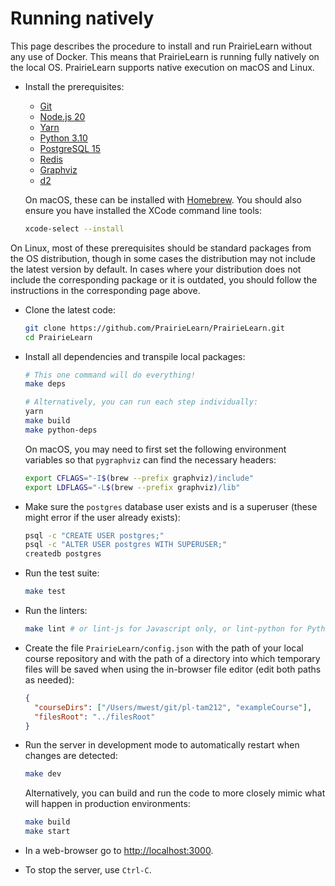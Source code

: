 # Running natively

This page describes the procedure to install and run PrairieLearn without any use of Docker. This means that PrairieLearn is running fully natively on the local OS. PrairieLearn supports native execution on macOS and Linux.

- Install the prerequisites:

  - [Git](https://git-scm.com)
  - [Node.js 20](https://nodejs.org)
  - [Yarn](https://yarnpkg.com)
  - [Python 3.10](https://www.python.org)
  - [PostgreSQL 15](https://www.postgresql.org)
  - [Redis](https://redis.io)
  - [Graphviz](https://graphviz.org)
  - [d2](https://d2lang.com)

  On macOS, these can be installed with [Homebrew](http://brew.sh/). You should also ensure you have installed the XCode command line tools:

  ```sh
  xcode-select --install
  ```

On Linux, most of these prerequisites should be standard packages from the OS distribution, though in some cases the distribution may not include the latest version by default. In cases where your distribution does not include the corresponding package or it is outdated, you should follow the instructions in the corresponding page above.

- Clone the latest code:

  ```sh
  git clone https://github.com/PrairieLearn/PrairieLearn.git
  cd PrairieLearn
  ```

- Install all dependencies and transpile local packages:

  ```sh
  # This one command will do everything!
  make deps

  # Alternatively, you can run each step individually:
  yarn
  make build
  make python-deps
  ```

  On macOS, you may need to first set the following environment variables so that `pygraphviz` can find the necessary headers:

  ```sh
  export CFLAGS="-I$(brew --prefix graphviz)/include"
  export LDFLAGS="-L$(brew --prefix graphviz)/lib"
  ```

- Make sure the `postgres` database user exists and is a superuser (these might error if the user already exists):

  ```sh
  psql -c "CREATE USER postgres;"
  psql -c "ALTER USER postgres WITH SUPERUSER;"
  createdb postgres
  ```

- Run the test suite:

  ```sh
  make test
  ```

- Run the linters:

  ```sh
  make lint # or lint-js for Javascript only, or lint-python for Python only
  ```

- Create the file `PrairieLearn/config.json` with the path of your local course repository and with the path of a directory into which temporary files will be saved when using the in-browser file editor (edit both paths as needed):

  ```json title="config.json"
  {
    "courseDirs": ["/Users/mwest/git/pl-tam212", "exampleCourse"],
    "filesRoot": "../filesRoot"
  }
  ```

- Run the server in development mode to automatically restart when changes are detected:

  ```sh
  make dev
  ```

  Alternatively, you can build and run the code to more closely mimic what will happen in production environments:

  ```sh
  make build
  make start
  ```

- In a web-browser go to [http://localhost:3000](http://localhost:3000).

- To stop the server, use `Ctrl-C`.
